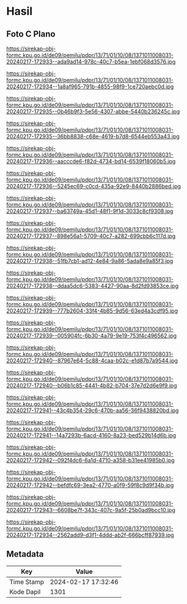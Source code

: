 # Hasil

## Foto C Plano

https://sirekap-obj-formc.kpu.go.id/de09/pemilu/pdpr/13/71/01/10/08/1371011008031-20240217-172933--ada9ad14-978c-40c7-b5ea-1ebf068d3576.jpg

https://sirekap-obj-formc.kpu.go.id/de09/pemilu/pdpr/13/71/01/10/08/1371011008031-20240217-172934--1a8af965-791b-4855-98f9-1ce720aebc0d.jpg

https://sirekap-obj-formc.kpu.go.id/de09/pemilu/pdpr/13/71/01/10/08/1371011008031-20240217-172935--0b46b9f3-5e56-4307-abbe-5440b236245c.jpg

https://sirekap-obj-formc.kpu.go.id/de09/pemilu/pdpr/13/71/01/10/08/1371011008031-20240217-172935--36bb8838-c68e-4619-b7d8-6544eb553a43.jpg

https://sirekap-obj-formc.kpu.go.id/de09/pemilu/pdpr/13/71/01/10/08/1371011008031-20240217-172936--aacccde6-f82d-4734-bd14-6539f18060b5.jpg

https://sirekap-obj-formc.kpu.go.id/de09/pemilu/pdpr/13/71/01/10/08/1371011008031-20240217-172936--5245ec69-c0cd-435a-92e9-8440b2886bed.jpg

https://sirekap-obj-formc.kpu.go.id/de09/pemilu/pdpr/13/71/01/10/08/1371011008031-20240217-172937--ba63749a-45d1-48f1-9f1d-3033c8cf9308.jpg

https://sirekap-obj-formc.kpu.go.id/de09/pemilu/pdpr/13/71/01/10/08/1371011008031-20240217-172937--898e56a1-5709-40c7-a282-699cbb6c117d.jpg

https://sirekap-obj-formc.kpu.go.id/de09/pemilu/pdpr/13/71/01/10/08/1371011008031-20240217-172938--51fb7cb1-ad12-4e84-9a86-5ada8e9a85f3.jpg

https://sirekap-obj-formc.kpu.go.id/de09/pemilu/pdpr/13/71/01/10/08/1371011008031-20240217-172938--ddaa5dc6-5383-4427-90aa-8d2fd93853ce.jpg

https://sirekap-obj-formc.kpu.go.id/de09/pemilu/pdpr/13/71/01/10/08/1371011008031-20240217-172939--777b2604-33f4-4b85-9d56-63ed4a3cdf95.jpg

https://sirekap-obj-formc.kpu.go.id/de09/pemilu/pdpr/13/71/01/10/08/1371011008031-20240217-172939--005904fc-6b30-4a79-9e19-753f4c496562.jpg

https://sirekap-obj-formc.kpu.go.id/de09/pemilu/pdpr/13/71/01/10/08/1371011008031-20240217-172940--87967e64-5c88-4caa-b02c-e1d87b7a9544.jpg

https://sirekap-obj-formc.kpu.go.id/de09/pemilu/pdpr/13/71/01/10/08/1371011008031-20240217-172940--b06b1c85-4441-4b82-b704-37e7d2d6e9f9.jpg

https://sirekap-obj-formc.kpu.go.id/de09/pemilu/pdpr/13/71/01/10/08/1371011008031-20240217-172941--43c4b354-29c6-470b-aa56-36f9438820bd.jpg

https://sirekap-obj-formc.kpu.go.id/de09/pemilu/pdpr/13/71/01/10/08/1371011008031-20240217-172941--14a7293b-6acd-4160-8a23-bed529b14d6b.jpg

https://sirekap-obj-formc.kpu.go.id/de09/pemilu/pdpr/13/71/01/10/08/1371011008031-20240217-172942--092f4dc6-6a1d-4710-a358-b31ee41985b0.jpg

https://sirekap-obj-formc.kpu.go.id/de09/pemilu/pdpr/13/71/01/10/08/1371011008031-20240217-172942--befdfc69-3ea2-4770-a0f9-59f8c9d9f34b.jpg

https://sirekap-obj-formc.kpu.go.id/de09/pemilu/pdpr/13/71/01/10/08/1371011008031-20240217-172943--6608be7f-343c-407c-9a5f-25b0ad9bcc10.jpg

https://sirekap-obj-formc.kpu.go.id/de09/pemilu/pdpr/13/71/01/10/08/1371011008031-20240217-172934--2562add9-d3f1-4ddd-ab2f-666bcff87939.jpg


## Metadata

| Key        | Value               |
| ---------- | ------------------- |
| Time Stamp | 2024-02-17 17:32:46 |
| Kode Dapil | 1301                |



